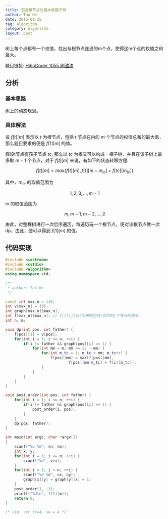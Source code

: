 ```yaml
---
title: 包含根节点的最大权值子树
author: Tao He
date: 2015-01-25
tag: Algorithm
category: Algorithm
layout: post
---
```


树上每个点都有一个权值，找出与根节点连通的m个点，使得这m个点的权值之和最大。

题目链接: [HihoCoder 1055 刷油漆](http://hihocoder.com/problemset/problem/1055)

<!--more-->

分析
---------

### 基本思路

树上的动态规划。

### 具体解法

设 $f[t][m]$ 表示以 $t$ 为根节点，包括 $t$ 节点在内的 $m$ 个节点的权值总和的最大值，那么题目要求的便是 $f[1][m]$ 的值。

假设t节点有孩子节点 $tc$, 那么以 $tc$ 为根又可以构成一棵子树，并且在该子树上最多取 $m-1$ 个节点，对于 $f[t][m]$ 来说，有如下的状态转移方程:

$$f[t][m] = max\{f[t][m], f[t][m-m_{tc}]+f[tc][m_{tc}]\}$$

其中，$m_{tc}$ 的取值范围为

$$1, 2, 3, \dots, m-1$$

$m$ 的取值范围为

$$m, m-1, m-2, \dots, 2$$

由此，对整棵树进行一次后序遍历，每遍历玩一个根节点，便对该根节点做一次dp，由此，便可以得到 $f[1][m]$ 的值。

代码实现
-------

~~~cpp
#include <iostream>
#include <cstdio>
#include <algorithm>
using namespace std;

/**
 * author: Tao He
 */

const int max_n = 110;
int v[max_n] = {0};
int graph[max_n][max_n];
int f[max_n][max_n]; // f[t][j]以t为根的包括t在内的j个节点的得分
int n, m;

void dp(int pos, int father) {
    f[pos][1] = v[pos];
    for(int i = 1; i <= n; ++i) {
        if(i != father && graph[pos][i] == 1) {
            for(int mm = m; mm >= 2; --mm) {
                for(int m_tc = 1; m_tc < mm; m_tc++) {
                    f[pos][mm] = max(f[pos][mm],
                            f[pos][mm-m_tc] + f[i][m_tc]);
                }
            }
        }
    }
}

void post_order(int pos, int father) {
    for(int i = 1; i <= n; ++i) {
        if(i != father && graph[pos][i] == 1) {
            post_order(i, pos);
        }
    }
    dp(pos, father);
}

int main(int argc, char *argv[])
{
	scanf("%d %d", &n, &m);
    int x, y;
    for(int i = 1; i <= n; ++i) {
        scanf("%d", v+i);
    }
    for(int i = 1; i < n; ++i) {
        scanf("%d %d", &x, &y);
        graph[x][y] = graph[y][x] = 1;
    }
    post_order(1, -1);
    printf("%d\n", f[1][m]);
    return 0;
}

/* vim: set ts=4, sw = 4 */
~~~
